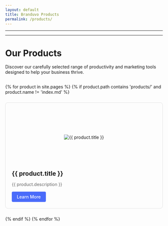 ```yaml
---
layout: default
title: Branduvo Products
permalink: /products/
---
```

---
---
# Our Products

Discover our carefully selected range of productivity and marketing tools designed to help your business thrive.

<div class="products-grid">
  {% for product in site.pages %}
    {% if product.path contains 'products/' and product.name != 'index.md' %}
      <div class="product-card">
        <a href="{{ site.baseurl }}{{ product.url }}">
          <div class="product-image">
            <img src="{{ site.baseurl }}/assets/images/products/{{ product.name | remove: '.md' }}-logo.svg" alt="{{ product.title }}" onerror="this.src='{{ site.baseurl }}/assets/images/placeholder.png'">
          </div>
          <h3>{{ product.title }}</h3>
          <p>{{ product.description }}</p>
          <div class="learn-more-btn">Learn More</div>
        </a>
      </div>
    {% endif %}
  {% endfor %}
</div>

<style>
  .products-grid {
    display: grid;
    grid-template-columns: repeat(auto-fill, minmax(300px, 1fr));
    gap: 25px;
    margin-top: 30px;
  }
  
  .product-card {
    border: 1px solid #e0e0e0;
    border-radius: 8px;
    overflow: hidden;
    transition: transform 0.3s ease, box-shadow 0.3s ease;
  }
  
  .product-card:hover {
    transform: translateY(-5px);
    box-shadow: 0 10px 20px rgba(0,0,0,0.1);
  }
  
  .product-card a {
    display: block;
    padding: 20px;
    color: inherit;
    text-decoration: none;
  }
  
  .product-image {
    height: 180px;
    display: flex;
    align-items: center;
    justify-content: center;
    margin-bottom: 15px;
  }
  
  .product-image img {
    max-width: 100%;
    max-height: 150px;
    object-fit: contain;
  }
  
  .product-card h3 {
    margin-top: 0;
    margin-bottom: 10px;
    font-size: 1.4em;
  }
  
  .product-card p {
    color: #666;
    margin-bottom: 15px;
  }
  
  .learn-more-btn {
    display: inline-block;
    background-color: #4a6bfa;
    color: white;
    padding: 8px 16px;
    border-radius: 4px;
    font-weight: 500;
    transition: background-color 0.2s ease;
  }
  
  .learn-more-btn:hover {
    background-color: #3651d3;
  }
</style>